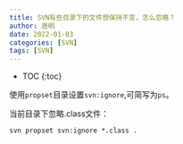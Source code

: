 ```yaml
---
title: SVN有些目录下的文件想保持不变，怎么忽略？
author: 唐明
date: 2022-01-03
categories: [SVN]
tags: [SVN]
---
```

* TOC
{:toc}

使用`propset`目录设置`svn:ignore`,可简写为`ps`。

当前目录下忽略.class文件：

```
svn propset svn:ignore *.class .
```